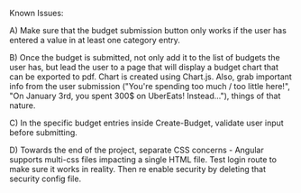 Known Issues: 

A) Make sure that the budget submission button only works if the user has entered a value in at least one category entry. 

B) Once the budget is submitted, not only add it to the list of budgets the user has, but lead the user to a page that will display a budget chart that can be exported to pdf. Chart is created using Chart.js. Also, grab important info from the user submission ("You're spending too much / too little here!", "On January 3rd, you spent 300$ on UberEats! Instead..."), things of that nature.

C) In the specific budget entries inside Create-Budget, validate user input before submitting. 

D) Towards the end of the project, separate CSS concerns - Angular supports multi-css files impacting a single HTML file. Test login route to make sure it works in reality. Then re enable security by deleting that security config file.
